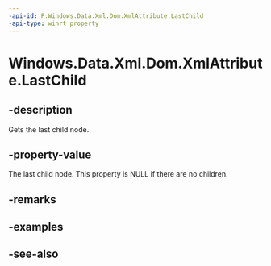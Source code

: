 ```yaml
---
-api-id: P:Windows.Data.Xml.Dom.XmlAttribute.LastChild
-api-type: winrt property
---
```


<!-- Property syntax
public Windows.Data.Xml.Dom.IXmlNode LastChild { get; }
-->

# Windows.Data.Xml.Dom.XmlAttribute.LastChild

## -description
Gets the last child node.

## -property-value
The last child node. This property is NULL if there are no children.

## -remarks

## -examples

## -see-also
